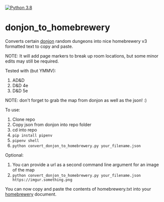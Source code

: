 [![Python 3.8](https://img.shields.io/badge/python-3.8-blue.svg)](https://www.python.org/downloads/release/python-360/)

# donjon_to_homebrewery
Converts certain [donjon](https://donjon.bin.sh) random dungeons into nice homebrewery v3 formatted text to copy and paste.

NOTE: It will add page markers to break up room locations, but some minor edits may still be required.

Tested with (but YMMV):
1. AD&D
1. D&D 4e
1. D&D 5e

NOTE: don't forget to grab the map from donjon as well as the json! :)

To use:
1. Clone repo
1. Copy json from donjon into repo folder
1. cd into repo
1. `pip install pipenv`
1. `pipenv shell`
1. `python convert_donjon_to_homebrewery.py your_filename.json`

Optional:
1. You can provide a url as a second command line argument for an image of the map
1. `python convert_donjon_to_homebrewery.py your_filename.json https://imgur.something.png`

You can now copy and paste the contents of homebrewery.txt into your [homebrewery](https://homebrewery.naturalcrit.com/) document.
